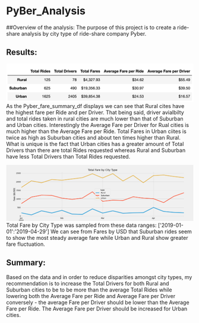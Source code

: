 # PyBer_Analysis

##Overview of the analysis:
The purpose of this project is to create a ride-share analysis by city type of ride-share company Pyber.

## Results:
![Pyber_fare_summary_df.png](/Resources/Pyber_fare_summary_df.png)
As the Pyber_fare_summary_df displays we can see that Rural cites have the highest fare per Ride and per Driver. That being said, driver avialbilty and total rides taken in rural cities are much lower than that of Suburban and Urban cities. Interestingly the Average Fare per Driver for Rual cities is much higher than the Average Fare per Ride. 
Total Fares in Urban ciites is twice as high as Suburban cities and about ten times higher than Rural. What is unique is the fact that Urban cities has a greater amount of Total Drivers than there are total Rides requested whereas Rural and Suburban have less Total Drivers than Total Rides requested.

![PyBer_fare_summary.png](/Resources/Pyber_fare_summary.png)
Total Fare by City Type was sampled from these data ranges: ['2019-01-01':'2019-04-29']
We can see from Fares by USD that Suburban rides seem to show the most steady average fare while Urban and Rural show greater fare fluctuation. 

## Summary:
Based on the data and in order to reduce disparities amongst city types, my recommendation is to increase the Total Drivers for both Rural and Suburban cities to be to be more than the average Total Rides while lowering both the Average Fare per Ride and Average Fare per Driver conversely - the average Fare per Driver should be lower than the Average Fare per Ride. The Average Fare per Driver should be increased for Urban cities. 

